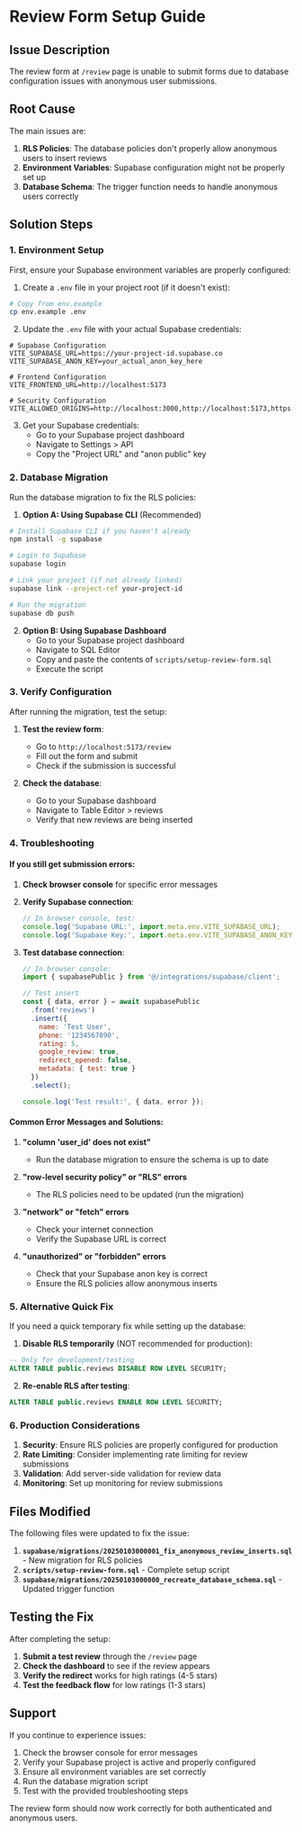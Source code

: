 # Review Form Setup Guide

## Issue Description
The review form at `/review` page is unable to submit forms due to database configuration issues with anonymous user submissions.

## Root Cause
The main issues are:
1. **RLS Policies**: The database policies don't properly allow anonymous users to insert reviews
2. **Environment Variables**: Supabase configuration might not be properly set up
3. **Database Schema**: The trigger function needs to handle anonymous users correctly

## Solution Steps

### 1. Environment Setup
First, ensure your Supabase environment variables are properly configured:

1. Create a `.env` file in your project root (if it doesn't exist):
```bash
# Copy from env.example
cp env.example .env
```

2. Update the `.env` file with your actual Supabase credentials:
```env
# Supabase Configuration
VITE_SUPABASE_URL=https://your-project-id.supabase.co
VITE_SUPABASE_ANON_KEY=your_actual_anon_key_here

# Frontend Configuration
VITE_FRONTEND_URL=http://localhost:5173

# Security Configuration
VITE_ALLOWED_ORIGINS=http://localhost:3000,http://localhost:5173,https://yourdomain.com
```

3. Get your Supabase credentials:
   - Go to your Supabase project dashboard
   - Navigate to Settings > API
   - Copy the "Project URL" and "anon public" key

### 2. Database Migration
Run the database migration to fix the RLS policies:

1. **Option A: Using Supabase CLI** (Recommended)
```bash
# Install Supabase CLI if you haven't already
npm install -g supabase

# Login to Supabase
supabase login

# Link your project (if not already linked)
supabase link --project-ref your-project-id

# Run the migration
supabase db push
```

2. **Option B: Using Supabase Dashboard**
   - Go to your Supabase project dashboard
   - Navigate to SQL Editor
   - Copy and paste the contents of `scripts/setup-review-form.sql`
   - Execute the script

### 3. Verify Configuration
After running the migration, test the setup:

1. **Test the review form**:
   - Go to `http://localhost:5173/review`
   - Fill out the form and submit
   - Check if the submission is successful

2. **Check the database**:
   - Go to your Supabase dashboard
   - Navigate to Table Editor > reviews
   - Verify that new reviews are being inserted

### 4. Troubleshooting

#### If you still get submission errors:

1. **Check browser console** for specific error messages
2. **Verify Supabase connection**:
   ```javascript
   // In browser console, test:
   console.log('Supabase URL:', import.meta.env.VITE_SUPABASE_URL);
   console.log('Supabase Key:', import.meta.env.VITE_SUPABASE_ANON_KEY?.substring(0, 10) + '...');
   ```

3. **Test database connection**:
   ```javascript
   // In browser console:
   import { supabasePublic } from '@/integrations/supabase/client';
   
   // Test insert
   const { data, error } = await supabasePublic
     .from('reviews')
     .insert({
       name: 'Test User',
       phone: '1234567890',
       rating: 5,
       google_review: true,
       redirect_opened: false,
       metadata: { test: true }
     })
     .select();
   
   console.log('Test result:', { data, error });
   ```

#### Common Error Messages and Solutions:

1. **"column 'user_id' does not exist"**
   - Run the database migration to ensure the schema is up to date

2. **"row-level security policy" or "RLS" errors**
   - The RLS policies need to be updated (run the migration)

3. **"network" or "fetch" errors**
   - Check your internet connection
   - Verify the Supabase URL is correct

4. **"unauthorized" or "forbidden" errors**
   - Check that your Supabase anon key is correct
   - Ensure the RLS policies allow anonymous inserts

### 5. Alternative Quick Fix
If you need a quick temporary fix while setting up the database:

1. **Disable RLS temporarily** (NOT recommended for production):
```sql
-- Only for development/testing
ALTER TABLE public.reviews DISABLE ROW LEVEL SECURITY;
```

2. **Re-enable RLS after testing**:
```sql
ALTER TABLE public.reviews ENABLE ROW LEVEL SECURITY;
```

### 6. Production Considerations

1. **Security**: Ensure RLS policies are properly configured for production
2. **Rate Limiting**: Consider implementing rate limiting for review submissions
3. **Validation**: Add server-side validation for review data
4. **Monitoring**: Set up monitoring for review submissions

## Files Modified

The following files were updated to fix the issue:

1. **`supabase/migrations/20250103000001_fix_anonymous_review_inserts.sql`** - New migration for RLS policies
2. **`scripts/setup-review-form.sql`** - Complete setup script
3. **`supabase/migrations/20250103000000_recreate_database_schema.sql`** - Updated trigger function

## Testing the Fix

After completing the setup:

1. **Submit a test review** through the `/review` page
2. **Check the dashboard** to see if the review appears
3. **Verify the redirect** works for high ratings (4-5 stars)
4. **Test the feedback flow** for low ratings (1-3 stars)

## Support

If you continue to experience issues:

1. Check the browser console for error messages
2. Verify your Supabase project is active and properly configured
3. Ensure all environment variables are set correctly
4. Run the database migration script
5. Test with the provided troubleshooting steps

The review form should now work correctly for both authenticated and anonymous users.

